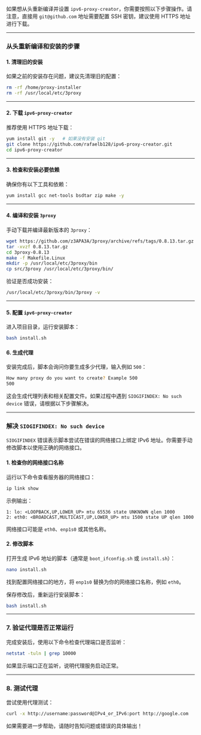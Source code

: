 如果想从头重新编译并设置 `ipv6-proxy-creator`，你需要按照以下步骤操作。请注意，直接用 `git@github.com` 地址需要配置 SSH 密钥，建议使用 HTTPS 地址进行下载。

---

### 从头重新编译和安装的步骤

#### 1. **清理旧的安装**
如果之前的安装存在问题，建议先清理旧的配置：
```bash
rm -rf /home/proxy-installer
rm -rf /usr/local/etc/3proxy
```

---

#### 2. **下载 `ipv6-proxy-creator`**
推荐使用 HTTPS 地址下载：
```bash
yum install git -y   # 如果没有安装 git
git clone https://github.com/rafaelb128/ipv6-proxy-creator.git
cd ipv6-proxy-creator
```

---

#### 3. **检查和安装必要依赖**
确保你有以下工具和依赖：
```bash
yum install gcc net-tools bsdtar zip make -y
```

---

#### 4. **编译和安装 `3proxy`**
手动下载并编译最新版本的 `3proxy`：

```bash
wget https://github.com/z3APA3A/3proxy/archive/refs/tags/0.8.13.tar.gz
tar -xvzf 0.8.13.tar.gz
cd 3proxy-0.8.13
make -f Makefile.Linux
mkdir -p /usr/local/etc/3proxy/bin
cp src/3proxy /usr/local/etc/3proxy/bin/
```

验证是否成功安装：
```bash
/usr/local/etc/3proxy/bin/3proxy -v
```

---

#### 5. **配置 `ipv6-proxy-creator`**
进入项目目录，运行安装脚本：
```bash
bash install.sh
```

#### 6. **生成代理**
安装完成后，脚本会询问你要生成多少代理，输入例如 `500`：
```bash
How many proxy do you want to create? Example 500
500
```

这会生成代理列表和相关配置文件。如果过程中遇到 `SIOGIFINDEX: No such device` 错误，请根据以下步骤解决。

---

### 解决 `SIOGIFINDEX: No such device`

`SIOGIFINDEX` 错误表示脚本尝试在错误的网络接口上绑定 IPv6 地址。你需要手动修改脚本以使用正确的网络接口。

#### 1. **检查你的网络接口名称**
运行以下命令查看服务器的网络接口：
```bash
ip link show
```
示例输出：
```
1: lo: <LOOPBACK,UP,LOWER_UP> mtu 65536 state UNKNOWN qlen 1000
2: eth0: <BROADCAST,MULTICAST,UP,LOWER_UP> mtu 1500 state UP qlen 1000
```

网络接口可能是 `eth0`、`enp1s0` 或其他名称。

#### 2. **修改脚本**
打开生成 IPv6 地址的脚本（通常是 `boot_ifconfig.sh` 或 `install.sh`）：
```bash
nano install.sh
```

找到配置网络接口的地方，将 `enp1s0` 替换为你的网络接口名称，例如 `eth0`。

保存修改后，重新运行安装脚本：
```bash
bash install.sh
```

---

### 7. **验证代理是否正常运行**
完成安装后，使用以下命令检查代理端口是否监听：
```bash
netstat -tuln | grep 10000
```

如果显示端口正在监听，说明代理服务启动正常。

---

### 8. **测试代理**
尝试使用代理测试：
```bash
curl -x http://username:password@IPv4_or_IPv6:port http://google.com
```

如果需要进一步帮助，请随时告知问题或错误的具体输出！
